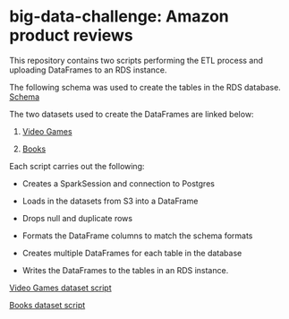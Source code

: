 # big-data-challenge: Amazon product reviews

This repository contains two scripts performing the ETL process and uploading DataFrames to an RDS instance.

The following schema was used to create the tables in the RDS database. [Schema](level-1/schema.sql)

The two datasets used to create the DataFrames are linked below:

 1. [Video Games](https://s3.amazonaws.com/amazon-reviews-pds/tsv/amazon_reviews_us_Video_Games_v1_00.tsv.gz)

 2. [Books](https://s3.amazonaws.com/amazon-reviews-pds/tsv/amazon_reviews_us_Books_v1_02.tsv.gz)

Each script carries out the following:

 * Creates a SparkSession and connection to Postgres

 * Loads in the datasets from S3 into a DataFrame

 * Drops null and duplicate rows

 * Formats the DataFrame columns to match the schema formats

 * Creates multiple DataFrames for each table in the database

 * Writes the DataFrames to the tables in an RDS instance.

[Video Games dataset script](level-1/amazon_reviews_videogames.ipynb)

[Books dataset script](level-1/amazon_reviews_books.ipynb)